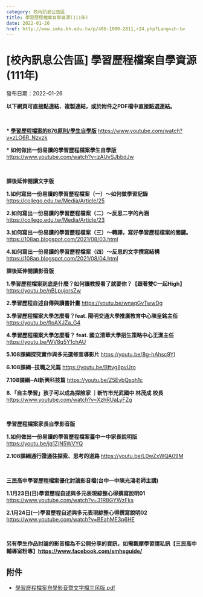 ```yaml
---
category: 校內訊息公告區
title: 學習歷程檔案自學資源(111年)
date: 2022-01-26
href: http://www.smhs.kh.edu.tw/p/406-1000-2811,r24.php?Lang=zh-tw
---
```


# [校內訊息公告區] 學習歷程檔案自學資源(111年)
發布日期：2022-01-26

<div><div></div><div><p><span><strong><span><span>以下網頁可直接點連結、複製連結，或於附件之PDF檔中直接點選連結。</span></span></strong></span><p> <p><span><span><strong><span>* </span><a href=https://www.youtube.com/watch?v=zLO6R_Nzvzk>學習歷程檔案的876原則/學生自學版</a></strong></span><span> <a href=https://www.youtube.com/watch?v=zLO6R_Nzvzk>https://www.youtube.com/watch?v=zLO6R_Nzvzk</a></span></span><p><span><span><strong>* 如何做出一份易讀的學習歷程檔案學生自學版</strong> <a href=https://www.youtube.com/watch?v=zAUvSJbbdJw>https://www.youtube.com/watch?v=zAUvSJbbdJw</a> </span></span><p><span><span></span></span><p> <p><span><span><span><span><strong><span>課後延伸閱讀<span>文字版</span></span></strong></span></span></span></span><p><span><strong><span><span>1.</span></span></strong><span><strong>如何寫出一份易讀的學習歷程檔案（一）</strong></span><strong>～</strong><span><strong>如何做學習記錄</strong> <a href=https://collego.edu.tw/Media/Article/25>https://collego.edu.tw/Media/Article/25</a></span></span><p><span><span><strong>2.如何寫出一份易讀的學習歷程檔案（二）</strong></span><strong>～</strong><span><strong>反思二字的內涵</strong> <a href=https://collego.edu.tw/Media/Article/23>https://collego.edu.tw/Media/Article/23</a></span></span><p><span><span><strong>3.如何寫出一份易讀的學習歷程檔案（三）</strong></span><strong>～</strong><span><strong>轉譯，寫好學習歷程檔案的關鍵。</strong> <a href=https://108ap.blogspot.com/2021/08/03.html>https://108ap.blogspot.com/2021/08/03.html</a></span></span><p><span><span><strong>4.如何寫出一份易讀的學習歷程檔案（四）～反思的文字撰寫結構</strong> <a href=https://108ap.blogspot.com/2021/08/04.html>https://108ap.blogspot.com/2021/08/04.html</a></span></span><p><span></span><p><span><strong><span><span>課後延伸閱讀<span>影音版</span></span></span></strong></span><p><span><span><strong>1.學習歷程檔案到底是什麼？如何讓教授看了就要你？【跟著雙C一起High】</strong><a href=https://youtu.be/nBLpujorsZw>https://youtu.be/nBLpujorsZw</a></span></span><p><span><span><strong>2.學習歷程自述自傳與讀書計畫</strong> <a href=https://youtu.be/wnaqGvTwwDg>https://youtu.be/wnaqGvTwwDg</a></span></span><p><span><span><strong>3.學習歷程檔案大學怎麼看？feat. 陽明交通大學推廣教育中心陳皇銘主任</strong> <a href=https://youtu.be/floAXJZa_G4>https://youtu.be/floAXJZa_G4</a></span></span><p><span><span><strong>4.學習歷程檔案大學怎麼看？ feat. 國立清華大學招生策略中心王潔主任 </strong><a href=https://youtu.be/WV8q5Y1chAU>https://youtu.be/WV8q5Y1chAU</a> </span></span><p><span><span><strong>5.108課綱探究實作與多元選修宣導影片 </strong><a href=https://youtu.be/8g-hAhsc9YI>https://youtu.be/8g-hAhsc9YI</a></span></span><p><span><span><strong>6.108課綱─技職之光篇</strong> <a href=https://youtu.be/Bftvg8pvUro>https://youtu.be/Bftvg8pvUro</a></span></span><p><span><span><strong>7.108課綱─AI新興科技篇</strong> <a href=https://youtu.be/Z5EvbQsqh1c>https://youtu.be/Z5EvbQsqh1c</a></span></span><p><span><span><strong>8.「自主學習」孩子可以成為探險家 ｜新竹市光武國中 林茂成 校長</strong> <a href=https://www.youtube.com/watch?v=XzhRUaLyFZg>https://www.youtube.com/watch?v=XzhRUaLyFZg</a></span></span><p> <p><span><strong><span><span>學習歷程檔案<span>家長自學影音版</span></span></span></strong></span><p><span><span><strong>1.如何做出一份易讀的學習歷程檔案臺中一中家長說明版</strong> <a href=https://youtu.be/jq1ZjN5WVYQ>https://youtu.be/jq1ZjN5WVYQ</a> </span></span><p><span><span><strong>2.108課綱通行證通往探索、思考的道路 </strong><a href=https://youtu.be/L0wZxWQA09M>https://youtu.be/L0wZxWQA09M</a></span></span><p> <p><span><strong><span><span>三民高中學習歷程<span>檔案優化討論影音檔</span>(台中一中陳光鴻老師主講)</span></span></strong></span><p><span><span><strong>1.1月23日(日)學習歷程自述與多元表現綜整心得撰寫說明01</strong> <a href=https://www.youtube.com/watch?v=31R8GYWzFks>https://www.youtube.com/watch?v=31R8GYWzFks</a></span></span><p><span><span><strong>2.1月24日(一)學習歷程自述與多元表現綜整心得撰寫說明02</strong> <a href=https://www.youtube.com/watch?v=BEahME3p6HE>https://www.youtube.com/watch?v=BEahME3p6HE</a></span></span><p> <p><span><strong><span> 另有<span>學生作品討論</span><span>的影音檔</span>為不公開分享的資訊，如需觀摩學習<span>請私訊</span><span><span>【三民高中輔導室粉專】</span><a href=https://www.facebook.com/smhsguide/>https://www.facebook.com/smhsguide/</a> </span> </span></strong></span></div></div>

## 附件
- [學習歷程檔案自學影音暨文字檔三民版.pdf](https://www.smhs.kh.edu.tw/var/file/0/1000/attach/95/pta_2514_1597111_68270.pdf)
